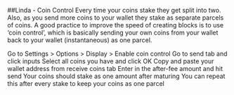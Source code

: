 ##Linda - Coin Control
Every time your coins stake they get split into two. Also, as you send more coins to your wallet they stake as separate parcels of coins. A good practice to improve the speed of creating blocks is to use ‘coin control’, which is basically sending your own coins from your wallet back to your wallet (instantaneous) as one parcel.

Go to Settings > Options > Display > Enable coin control
Go to send tab and click inputs
Select all coins you have and click OK
Copy and paste your wallet address from receive coins tab
Enter in the after-fee amount and hit send
Your coins should stake as one amount after maturing
You can repeat this after every stake to keep your coins as one parcel
